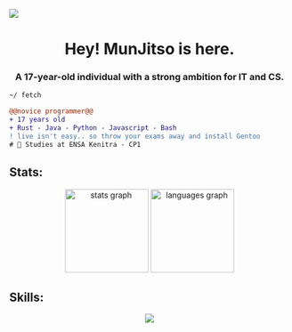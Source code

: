 ![]([photo](img/nice.png))
<h1 align="center">Hey! MunJitso is here.</h1>
<h3 align="center">A 17-year-old individual with a strong ambition for IT and CS.</h3>

```diff
~/ fetch

@@novice programmer@@
+ 17 years old
+ Rust - Java - Python - Javascript - Bash
! live isn't easy.. so throw your exams away and install Gentoo
# 📖 Studies at ENSA Kenitra - CP1
```


<h2 align="left">Stats: </h2>

<p align="center"><img src="https://github-readme-stats.vercel.app/api?hide_title=false&hide_rank=false&show_icons=true&include_all_commits=true&count_private=true&disable_animations=false&theme=dark&locale=en&hide_border=true&username=MunJitso" height="150" alt="stats graph"/>
  <img src="https://github-readme-stats.vercel.app/api/top-langs?locale=en&hide_title=true&layout=compact&card_width=320&langs_count=5&theme=dark&hide_border=true&username=MunJitso" height="150" alt="languages graph"/></p>

<h2 align="left">Skills: </h2>
<p align="center">
  <a href="https://skillicons.dev">
    <img src="https://skillicons.dev/icons?i=html,css,js,ts,python,kotlin,java,rust" />
  </a>
</p>
